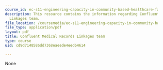 ```yaml
---
course_id: ec-s11-engineering-capacity-in-community-based-healthcare-fall-2005
description: This resource contains the information regarding Confluent Medical Records
  Linkages team.
file_location: /coursemedia/ec-s11-engineering-capacity-in-community-based-healthcare-fall-2005/cd9d7148586dd7368eaeede4eed64614_MITEC_S11F05_confluent.pdf
file_type: application/pdf
layout: pdf
title: Confluent Medical Records Linkages team
type: course
uid: cd9d7148586dd7368eaeede4eed64614

---
```

None